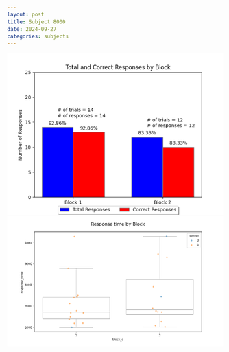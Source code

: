 ```yaml
---
layout: post
title: Subject 8000
date: 2024-09-27
categories: subjects
---
```


![](data/8000/run-1/8000_ATS_responses.png)
![](data/8000/run-1/8000_ATS_rt.png)
